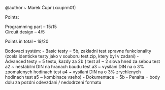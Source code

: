 @author ~ Marek Čupr (xcuprm01)

Points:

Programming part – 15/15\
Circuit design   – 4/5

Points in total  – 19/20

Bodovací systém:
	- Basic testy = 5b, zakladni test spravne funkcionality (zcela identicke testy jako v souboru test.zip, ktery byl v zadani)
	- Advanced testy = 5 testu, kazdy za 2b ( test a1 ~ 2 slova hned za sebou 
					   	  test a2 ~ nestabilni DIN na hranach baudu
					   	  test a3 ~ vysilani DIN na o 3% zpomalenych hodinach
					   	  test a4 ~ vysilani DIN na o 3% zrychlenych hodinach 
					   	  test a5 ~ kombinace vseho)
	- Dokumentace = 5b
	- Penalta = body dolu za pozdni odevzdani / nedodrzeni formatu
